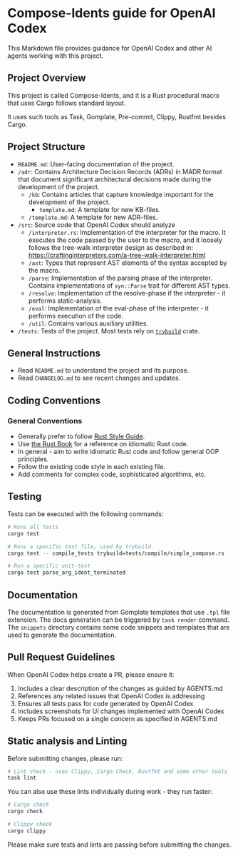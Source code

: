 # Compose-Idents guide for OpenAI Codex

This Markdown file provides guidance for OpenAI Codex and other AI agents working with this project.

## Project Overview

This project is called Compose-Idents, and it is a Rust procedural macro that uses Cargo follows standard layout.

It uses such tools as Task, Gomplate, Pre-commit, Clippy, Rustfmt besides Cargo.

## Project Structure

- `README.md`: User-facing documentation of the project.
- `/adr`: Contains Architecture Decision Records (ADRs) in MADR format that document significant architectural decisions
          made during the development of the project.
    - `/kb`: Contains articles that capture knowledge important for the development of the project.
        - `template.md`: A template for new KB-files.
    - `/template.md`: A template for new ADR-files.
- `/src`: Source code that OpenAI Codex should analyze
    - `/interpreter.rs`: Implementation of the interpreter for the macro. It executes the code passed by the user to
                         the macro, and it loosely follows the tree-walk interpreter design as described in:
                         https://craftinginterpreters.com/a-tree-walk-interpreter.html
    - `/ast`: Types that represent AST elements of the syntax accepted by the macro.
    - `/parse`: Implementation of the parsing phase of the interpreter. Contains implementations of `syn::Parse` trait
                for different AST types.
    - `/resolve`: Implementation of the resolve-phase if the interpreter - it performs static-analysis.
    - `/eval`: Implementation of the eval-phase of the interpreter - it performs execution of the code.
    - `/util`: Contains various auxiliary utilities.
- `/tests`: Tests of the project. Most tests rely on [`trybuild`][1] crate.

## General Instructions

- Read `README.md` to understand the project and its purpose.
- Read `CHANGELOG.md` to see recent changes and updates.

## Coding Conventions

### General Conventions

- Generally prefer to follow [Rust Style Guide](https://doc.rust-lang.org/stable/style-guide/).
- Use [the Rust Book](https://doc.rust-lang.org/stable/book/index.html) for a reference on idiomatic Rust code.
- In general - aim to write idiomatic Rust code and follow general OOP principles.
- Follow the existing code style in each existing file.
- Add comments for complex code, sophisticated algorithms, etc.

## Testing

Tests can be executed with the following commands:

```bash
# Runs all tests
cargo test

# Runs a specific test file, used by trybuild
cargo test -- compile_tests trybuild=tests/compile/simple_compose.rs

# Run a specific unit-test
cargo test parse_arg_ident_terminated
```

## Documentation

The documentation is generated from Gomplate templates that use `.tpl` file extension. The docs generation can be
triggered by `task render` command. The `snippets` directory contains some code snippets and templates that are used
to generate the documentation.

## Pull Request Guidelines

When OpenAI Codex helps create a PR, please ensure it:

1. Includes a clear description of the changes as guided by AGENTS.md
2. References any related issues that OpenAI Codex is addressing
3. Ensures all tests pass for code generated by OpenAI Codex
4. Includes screenshots for UI changes implemented with OpenAI Codex
5. Keeps PRs focused on a single concern as specified in AGENTS.md

## Static analysis and Linting

Before submitting changes, please run:
```bash
# Lint check - uses Clippy, Cargo Check, Rustfmt and some other tools
task lint
```

You can also use these lints individually during work - they run faster:
```bash
# Cargo check
cargo check

# Clippy check
cargo clippy
```

Please make sure tests and lints are passing before submitting the changes.

[1]: https://docs.rs/trybuild/

